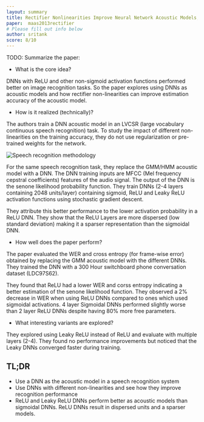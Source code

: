 ```yaml
---
layout: summary
title: Rectifier Nonlinearities Improve Neural Network Acoustic Models, Maas, Hannun, Ng; 2013
paper: 	maas2013rectifier
# Please fill out info below
author: sritank
score: 8/10
---
```


TODO: Summarize the paper:
* What is the core idea?

DNNs with ReLU and other non-sigmoid activation functions performed better on image recognition tasks. So the paper explores using DNNs as acoustic models and how rectifier non-linearities can improve estimation accuracy of the acoustic model.

* How is it realized (technically)?

The authors train a DNN acoustic model in an LVCSR (large vocabulary continuous speech recognition) task. To study the impact of different non-linearities on the training accuracy, they do not use regularization or pre-trained weights for the network. 

![Speech recognition methodology](../DNN_speech_recog.png)

For the same speech recognition task, they replace the GMM/HMM acoustic model with a DNN. The DNN training inputs are MFCC (Mel frequency cepstral coefficients) features of the audio signal. The output of the DNN is the senone likelihood probability function. They train DNNs (2-4 layers containing 2048 units/layer) containing sigmoid, ReLU and Leaky ReLU activation functions using stochastic gradient descent. 

They attribute this better performance to the lower activation probability in a ReLU DNN. They show that the ReLU Layers are more dispersed (low standard deviation) making it a sparser representation than the sigmoidal DNN.

* How well does the paper perform?

The paper evaluated the WER and cross entropy (for frame-wise error) obtained by replacing the GMM acoustic model with the different DNNs. They trained the DNN with a 300 Hour switchboard phone conversation dataset (LDC97S62).

They found that ReLU had a lower WER and corss entropy indicating a better estimation of the senone likelihood function. They observed a 2% decrease in WER when using ReLU DNNs compared to ones which used sigmoidal activations. 4 layer Sigmoidal DNNs performed slightly worse than 2 layer ReLU DNNs despite having 80% more free parameters.

* What interesting variants are explored?

They explored using Leaky ReLU instead of ReLU and evaluate with multiple layers (2-4). They found no performance improvements but noticed that the Leaky DNNs converged faster during training.

## TL;DR
* Use a DNN as the acoustic model in a speech recognition system
* Use DNNs with different non-linearities and see how they improve recognition performance
* ReLU and Leaky ReLU DNNs perform better as acoustic models than sigmoidal DNNs. ReLU DNNs result in dispersed units and a sparser models.
